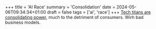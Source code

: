 +++
title = 'AI Race'
summary = 'Consolidation'
date = 2024-05-06T09:34:34+01:00
draft = false
tags = ['ai', 'race']
+++
[Tech titans are consolidating power](https://youtu.be/p0NxSk7YMrI?t=925), much to the detriment of consumers. Wirh bad business models.


